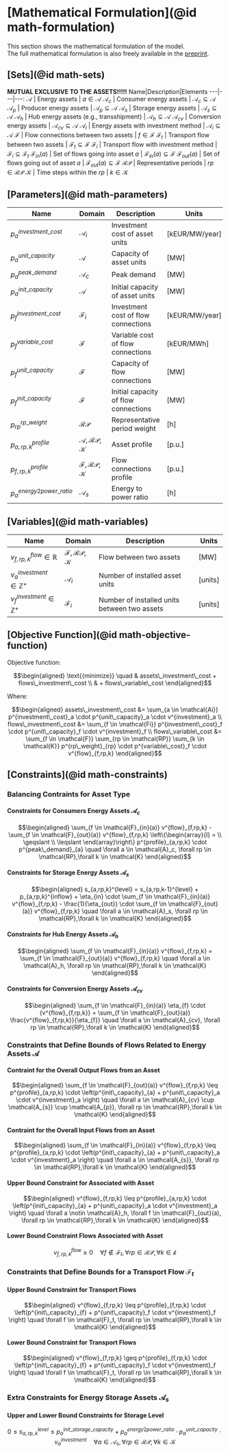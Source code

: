 # [Mathematical Formulation](@id math-formulation)

This section shows the mathematical formulation of the model.\
The full mathematical formulation is also freely available in the [preprint](https://arxiv.org/abs/2309.07711).

## [Sets](@id math-sets)

**MUTUAL EXCLUSIVE TO THE ASSETS!!!!!**
Name|Description|Elements
 ---|---|---:
$\mathcal{A}$           | Energy assets                           | $a \in \mathcal{A}$
$\mathcal{A}_c$         | Consumer energy assets                  | $\mathcal{A}_c   \subseteq \mathcal{A}$
$\mathcal{A}_p$         | Producer energy assets                  | $\mathcal{A}_p   \subseteq \mathcal{A}$
$\mathcal{A}_s$         | Storage energy assets                   | $\mathcal{A}_s   \subseteq \mathcal{A}$
$\mathcal{A}_h$         | Hub energy assets (e.g., transshipment) | $\mathcal{A}_h   \subseteq \mathcal{A}$
$\mathcal{A}_{cv}$      | Conversion energy assets                | $\mathcal{A}_{cv}\subseteq \mathcal{A}$
$\mathcal{A}_i$         | Energy assets with investment method    | $\mathcal{A}_i   \subseteq \mathcal{A}$
$\mathcal{F}$           | Flow connections between two assets     | $f \in \mathcal{F}$
$\mathcal{F}_t$         | Transport flow between two assets       | $\mathcal{F}_t   \subseteq \mathcal{F}$
$\mathcal{F}_i$         | Transport flow with investment method   | $\mathcal{F}_i   \subseteq \mathcal{F}_t$
$\mathcal{F}_{in}(a)$   | Set of flows going into asset $a$       | $\mathcal{F}_{in}(a) \subseteq \mathcal{F}$
$\mathcal{F}_{out}(a)$  | Set of flows going out of asset $a$     | $\mathcal{F}_{out}(a) \subseteq \mathcal{F}$
$\mathcal{RP}$          | Representative periods                  | $rp \in \mathcal{RP}$
$\mathcal{K}$           | Time steps within the $rp$              | $k \in \mathcal{K}$

## [Parameters](@id math-parameters)

Name|Domain|Description|Units
 ---|---|---|---
$p^{investment\_cost}_{a}$ | $\mathcal{A}_i$    | Investment cost  of asset units         | [kEUR/MW/year]
$p^{unit\_capacity}_{a}$   | $\mathcal{A}$      | Capacity of asset units                 | [MW]
$p^{peak\_demand}_{a}$     | $\mathcal{A}_c$    | Peak demand                             | [MW]
$p^{init\_capacity}_{a}$   | $\mathcal{A}$      | Initial capacity of asset units         | [MW]
$p^{investment\_cost}_{f}$ | $\mathcal{F}_i$    | Investment cost  of flow connections    | [kEUR/MW/year]
$p^{variable\_cost}_{f}$   | $\mathcal{F}$      | Variable cost of flow connections       | [kEUR/MWh]
$p^{unit\_capacity}_{f}$   | $\mathcal{F}$      | Capacity of flow connections            | [MW]
$p^{init\_capacity}_{f}$   | $\mathcal{F}$      | Initial capacity of flow connections    | [MW]
$p^{rp\_weight}_{rp}$      | $\mathcal{RP}$     | Representative period weight            | [h]
$p^{profile}_{a,rp,k}$     | $\mathcal{A,RP,K}$ | Asset profile                           | [p.u.]
$p^{profile}_{f,rp,k}$     | $\mathcal{F,RP,K}$ | Flow connections profile                | [p.u.]
$p^{energy2power\_ratio}_a$| $\mathcal{A}_s$    | Energy to power ratio                   | [h]

## [Variables](@id math-variables)

Name|Domain|Description|Units
 ---|---|---|---
$v^{flow}_{f,rp,k}  \in \mathbb{R}$    | $\mathcal{F,RP,K}$ | Flow between two assets                      |[MW]
$v^{investment}_{a} \in \mathbb{Z}^{+}$| $\mathcal{A}_i$    | Number of installed asset units              |[units]
$v^{investment}_{f} \in \mathbb{Z}^{+}$| $\mathcal{F}_i$    | Number of installed units between two assets |[units]

## [Objective Function](@id math-objective-function)

Objective function:

```math
\begin{aligned}
\text{{minimize}} \quad & assets\_investment\_cost + flows\_investment\_cost \\
                        & + flows\_variable\_cost
\end{aligned}
```

Where:

```math
\begin{aligned}
assets\_investment\_cost &= \sum_{a \in \mathcal{Ai}} p^{investment\_cost}_a \cdot p^{unit\_capacity}_a \cdot v^{investment}_a \\
flows\_investment\_cost &= \sum_{f \in \mathcal{Fi}} p^{investment\_cost}_f \cdot p^{unit\_capacity}_f \cdot v^{investment}_f \\
flows\_variable\_cost &= \sum_{f \in \mathcal{F}} \sum_{rp \in \mathcal{RP}} \sum_{k \in \mathcal{K}} p^{rp\_weight}_{rp} \cdot p^{variable\_cost}_f \cdot v^{flow}_{f,rp,k}
\end{aligned}
```

## [Constraints](@id math-constraints)

### Balancing Contraints for Asset Type

#### Constraints for Consumers Energy Assets $\mathcal{A}_c$

```math
\begin{aligned}
\sum_{f \in \mathcal{F}_{in}(a)} v^{flow}_{f,rp,k} - \sum_{f \in \mathcal{F}_{out}(a)} v^{flow}_{f,rp,k} \left\{\begin{array}{l} = \\ \geqslant \\ \leqslant \end{array}\right\} p^{profile}_{a,rp,k} \cdot p^{peak\_demand}_{a} \quad \forall a \in \mathcal{A}_c, \forall rp \in \mathcal{RP},\forall k \in \mathcal{K}
\end{aligned}
```

#### Constraints for Storage Energy Assets $\mathcal{A}_s$

```math
\begin{aligned}
s_{a,rp,k}^{level} = s_{a,rp,k-1}^{level} + p_{a,rp,k}^{inflow} + \eta_{in} \cdot \sum_{f \in \mathcal{F}_{in}(a)} v^{flow}_{f,rp,k} - \frac{1}{\eta_{out}} \cdot \sum_{f \in \mathcal{F}_{out}(a)} v^{flow}_{f,rp,k} \quad \forall a \in \mathcal{A}_s, \forall rp \in \mathcal{RP},\forall k \in \mathcal{K}
\end{aligned}
```

#### Constraints for Hub Energy Assets $\mathcal{A}_h$

```math
\begin{aligned}
\sum_{f \in \mathcal{F}_{in}(a)} v^{flow}_{f,rp,k} = \sum_{f \in \mathcal{F}_{out}(a)} v^{flow}_{f,rp,k} \quad \forall a \in \mathcal{A}_h, \forall rp \in \mathcal{RP},\forall k \in \mathcal{K}
\end{aligned}
```

#### Constraints for Conversion Energy Assets $\mathcal{A}_{cv}$

```math
\begin{aligned}
\sum_{f \in \mathcal{F}_{in}(a)} \eta_{f} \cdot {v^{flow}_{f,rp,k}} = \sum_{f \in \mathcal{F}_{out}(a)} \frac{v^{flow}_{f,rp,k}}{\eta_{f}}  \quad \forall a \in \mathcal{A}_{cv}, \forall rp \in \mathcal{RP},\forall k \in \mathcal{K}
\end{aligned}
```

### Constraints that Define Bounds of Flows Related to Energy Assets $\mathcal{A}$

#### Contraint for the Overall Output Flows from an Asset

```math
\begin{aligned}
\sum_{f \in \mathcal{F}_{out}(a)} v^{flow}_{f,rp,k} \leq p^{profile}_{a,rp,k} \cdot \left(p^{init\_capacity}_{a} + p^{unit\_capacity}_a \cdot v^{investment}_a \right)  \quad \forall a \in \mathcal{A}_{cv} \cup \mathcal{A_{s}} \cup \mathcal{A_{p}}, \forall rp \in \mathcal{RP},\forall k \in \mathcal{K}
\end{aligned}
```

#### Contraint for the Overall Input Flows from an Asset

```math
\begin{aligned}
\sum_{f \in \mathcal{F}_{in}(a)} v^{flow}_{f,rp,k} \leq p^{profile}_{a,rp,k} \cdot \left(p^{init\_capacity}_{a} + p^{unit\_capacity}_a \cdot v^{investment}_a \right)  \quad \forall a \in \mathcal{A_{s}}, \forall rp \in \mathcal{RP},\forall k \in \mathcal{K}
\end{aligned}
```

#### Upper Bound Constraint for Associated with Asset

```math
\begin{aligned}
v^{flow}_{f,rp,k} \leq p^{profile}_{a,rp,k} \cdot \left(p^{init\_capacity}_{a} + p^{unit\_capacity}_a \cdot v^{investment}_a \right)  \quad \forall a \notin \mathcal{A}_h, \forall f \in \mathcal{F}_{out}(a), \forall rp \in \mathcal{RP},\forall k \in \mathcal{K}
\end{aligned}
```

#### Lower Bound Constraint Flows Associated with Asset

```math
v^{flow}_{f,rp,k} \geq 0 \quad \forall f \notin \mathcal{F}_t, \forall rp \in \mathcal{RP}, \forall k \in \mathcal{k}
```

### Constraints that Define Bounds for a Transport Flow $\mathcal{F}_t$

#### Upper Bound Constraint for Transport Flows

```math
\begin{aligned}
v^{flow}_{f,rp,k} \leq p^{profile}_{f,rp,k} \cdot \left(p^{init\_capacity}_{f} + p^{unit\_capacity}_f \cdot v^{investment}_f \right)  \quad \forall f \in \mathcal{F}_t, \forall rp \in \mathcal{RP},\forall k \in \mathcal{K}
\end{aligned}
```

#### Lower Bound Constraint for Transport Flows

```math
\begin{aligned}
v^{flow}_{f,rp,k} \geq p^{profile}_{f,rp,k} \cdot \left(p^{init\_capacity}_{f} + p^{unit\_capacity}_f \cdot v^{investment}_f \right)  \quad \forall f \in \mathcal{F}_t, \forall rp \in \mathcal{RP},\forall k \in \mathcal{K}
\end{aligned}
```

### Extra Constraints for Energy Storage Assets $\mathcal{A}_s$

#### Upper and Lower Bound Constraints for Storage Level

```math
0 \leq s_{a,rp,k}^{level} \leq p^{init\_storage\_capacity}_{a} + p^{energy2power\_ratio}_a \cdot p^{unit\_capacity}_a \cdot v^{investment}_a \quad \forall a \in \mathcal{A}_s, \forall rp \in \mathcal{RP},\forall k \in \mathcal{K}
```
